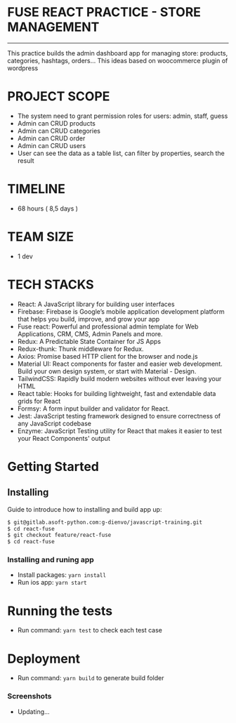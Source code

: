 # FUSE REACT PRACTICE - STORE MANAGEMENT

---

This practice builds the admin dashboard app for managing store: products, categories, hashtags, orders… This ideas based on woocommerce plugin of wordpress

# PROJECT SCOPE

- The system need to grant permission roles for users: admin, staff, guess
- Admin can CRUD products
- Admin can CRUD categories
- Admin can CRUD order
- Admin can CRUD users
- User can see the data as a table list, can filter by properties, search the result

# TIMELINE

- 68 hours ( 8,5 days )

# TEAM SIZE

- 1 dev

# TECH STACKS

- React: A JavaScript library for building user interfaces
- Firebase: Firebase is Google’s mobile application development platform that helps you build, improve, and grow your app
- Fuse react: Powerful and professional admin template for Web Applications, CRM, CMS, Admin Panels and more.
- Redux: A Predictable State Container for JS Apps
- Redux-thunk: Thunk middleware for Redux.
- Axios: Promise based HTTP client for the browser and node.js
- Material UI: React components for faster and easier web development. Build your own design system, or start with Material - Design.
- TailwindCSS: Rapidly build modern websites without ever leaving your HTML
- React table: Hooks for building lightweight, fast and extendable data grids for React
- Formsy: A form input builder and validator for React.
- Jest: JavaScript testing framework designed to ensure correctness of any JavaScript codebase
- Enzyme: JavaScript Testing utility for React that makes it easier to test your React Components' output

# Getting Started

## Installing

Guide to introduce how to installing and build app up:

```bash
$ git@gitlab.asoft-python.com:g-dienvo/javascript-training.git
$ cd react-fuse
$ git checkout feature/react-fuse
$ cd react-fuse
```

### Installing and runing app

- Install packages: `yarn install`
- Run ios app: `yarn start`

# Running the tests

- Run command: `yarn test` to check each test case

# Deployment

- Run command: `yarn build` to generate build folder

### Screenshots

- Updating...
